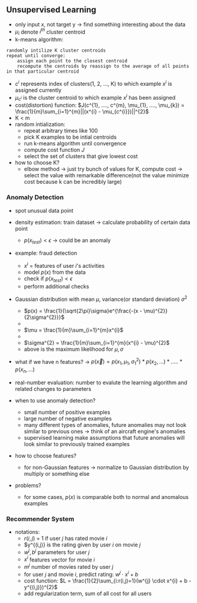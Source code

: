 ## Unsupervised Learning

- only input x, not target y -> find something interesting about the data
- $\mu_{i}$ denote $i^{th}$ cluster centroid
- k-means algorithm:

```
randomly intilize K cluster centroids
repeat until converge:
    assign each point to the closest centroid
    recompute the centroids by reassign to the average of all points in that particular centroid
```

- $c^{i}$ represents index of clusters(1, 2, ..., K) to which example $x^{i}$ is assigned currently
- $\mu_{c^{i}}$ is the cluster centroid to which example $x^{i}$ has been assigned
- cost(distortion) function: $J(c^{1}, ...., c^{m}, \mu_{1}, ...., \mu_{k}) = \frac{1}{m}\sum_{i=1}^{m}||(x^{i} - \mu_{c^{i}})||^{2}$
- K < m
- random intialization:
  - repeat arbitrary times like 100
  - pick K examples to be intial centroids
  - run k-means algorithm until convergence
  - compute cost function $J$
  - select the set of clusters that give lowest cost
- how to choose K?
  - elbow method -> just try bunch of values for K, compute cost -> select the value with remarkable difference(not the value minimize cost because k can be incredibly large)

### Anomaly Detection

- spot unusual data point
- density estimation: train dataset -> calculate probability of certain data point
  - $p(x_{test}) < \epsilon$ -> could be an anomaly
- example: fraud detection

  - $x^{i}$ = features of user $i$'s activities
  - model $p(x)$ from the data
  - check if $p(x_{test}) < \epsilon$
  - perform additional checks

- Gaussian distribution with mean $\mu$, variance(or standard deviation) $\sigma^{2}$

  - $p(x) = \frac{1}{\sqrt{2\pi}\sigma}e^{\frac{-(x - \mu)^{2}}{2\sigma^{2}}}$
  -
  - $\mu = \frac{1}{m}\sum_{i=1}^{m}x^{i}$
  -
  - $\sigma^{2} = \frac{1}{m}\sum_{i=1}^{m}(x^{i} - \mu)^{2}$
  - above is the maximum likelihood for $\mu, \sigma$

- what if we have n features? -> $p(\vec x) = p(x_{1}, \mu_{1}, \sigma_{1}^{2}) * p(x_{2}, ...) * ..... * p(x_{n}, ...)$
- real-number evaluation: number to evalute the learning algorithm and related changes to parameters
- when to use anomaly detection?
  - small number of positive examples
  - large number of negative examples
  - many different types of anomalies, future anomalies may not look similar to previous ones -> think of an aircraft engine's anomalies
  - supervised learning make assumptions that future anomalies will look similar to previously trained examples
- how to choose features?
  - for non-Gaussian features -> normalize to Gaussian distribution by multiply or something else
- problems?
  - for some cases, $p(x)$ is comparable both to normal and anomalous examples

### Recommender System

- notations:
  - $r(i,j)$ = 1 if user $j$ has rated movie $i$
  - $y^{(i,j)} is the rating given by user $i$ on movie $j$
  - $w^{j}, b^{j}$ parameters for user $j$
  - $x^{i}$ features vector for movie $i$
  - $m^{j}$ number of movies rated by user $j$
  - for user $j$ and movie $i$, predict rating: $w^{j} \cdot x^{i} + b$
  - cost function: $L = \frac{1}{2}\sum_{i:r(i,j)=1}(w^{j} \cdot x^{i} + b - y^{(i,j)})^{2}$
  - add regularization term, sum of all cost for all users
